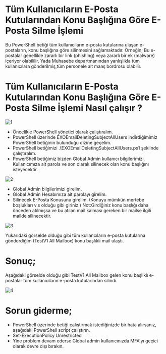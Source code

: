 # Tüm Kullanıcıların E-Posta Kutularından Konu Başlığına Göre E-Posta Silme İşlemi
Bu PowerShell betiği tüm kullanıcıların e-posta kutularına ulaşan e-postaların, konu başlığına göre silinmesini sağlamaktadır. Örneğin; Bu e-postalar genellikle zararlı bir link (phishing) veya zararlı bir ek (malware) içeriyor olabililir. Yada Muhasebe departmanından yanlışlıkla tüm kullanıcılara gönderilmiş,tüm personele ait maaş bordrosu olabilir. 
# Tüm Kullanıcıların E-Posta Kutularından Konu Başlığına Göre E-Posta Silme İşlemi Nasıl çalışır ? 
![1](https://github.com/mparlakyigit/EXOEmailDeletingSubjectAllUsers/assets/53214224/472516d7-d4dd-477f-ac61-ba292de47fe1)
- Öncelikle PowerShell yönetici olarak çalıştıralım.
- PowerShell üzerinde EXOEmailDeletingSubjectAllUsers indirdiğimimiz PowerShell betiğinin bulunduğu dizine geçelim.
- PowerShell betiğimizi .\EXOEmailDeletingSubjectAllUsers.ps1 şeklinde çalıştıralım.
- PowerShell betiğimiz bizden Global Admin kullanıcı bilgilerimizi, Kullanıcımıza ait parola ve son olarak silinecek olan konu başlığını isteyecektir.

![2](https://github.com/mparlakyigit/EXOEmailDeletingSubjectAllUsers/assets/53214224/dde7fc02-4ba7-4413-86de-6afc48f63f80)

- Global Admin bilgilerimizi girelim.
- Global Admin Hesabımıza ait parolayı girelim.
- Silinecek E-Posta Konusunu girelim. (Konuyu mümkün mertebe boşlukları v.s olduğu gibi giriniz.)
  Not:Girdiğiniz konu başlığı daha önceden atılmışsa ve bu atılan mail kalması gereken bir mailse ilgili mailde silinecektir. 

![3](https://github.com/mparlakyigit/EXOEmailDeletingSubjectAllUsers/assets/53214224/48eaa730-491f-412a-8ffc-f0fe697661cc)

Yukarıdaki görselde olduğu gibi tüm kullancıların e-posta kutularına gönderdiğim (TestV1 All Mailbox) konu başlıklı mail ulaştı.


# Sonuç;
Aşağıdaki görselde olduğu gibi TestV1 All Mailbox gelen konu başlıklı e-postalar tüm kullanıcıların e-posta kutularından silindi.

![4](https://github.com/mparlakyigit/EXOEmailDeletingSubjectAllUsers/assets/53214224/b1f51cbf-1c99-4fae-997b-5078423f2718)

# Sorun giderme;
- PowerShell üzerinde betiği çalıştırmak istediğinizde bir hata alırsanız, aşağıdaki PowerShell script çalıştırın.
- Set-ExecutionPolicy Unrestricted
- Yine problem devam ederse Global admin kullanıcınızda MFA'yı geçici olarak devre dışı bırakın. 
  
